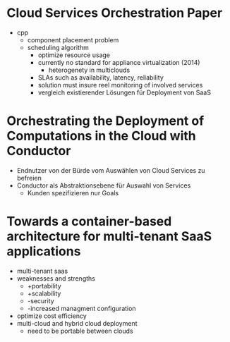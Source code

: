 # Cloud Services Orchestration Paper
- cpp 
  - component placement problem
  - scheduling algorithm 
    - optimize resource usage
    - currently no standard for appliance virtualization (2014)
      - heterogenety in multiclouds 
    - SLAs such as availability, latency, reliability
    - solution must insure reel monitoring of involved services
    - vergleich existierender Lösungen für Deployment von SaaS

# Orchestrating the Deployment of Computations in the Cloud with Conductor
- Endnutzer von der Bürde vom Auswählen von Cloud Services zu befreien
- Conductor als Abstraktionsebene für Auswahl von Services
  - Kunden spezifizieren nur Goals

# Towards a container-based architecture for multi-tenant SaaS applications
- multi-tenant saas
- weaknesses and strengths
  - +portability
  - +scalability
  - -security
  - -increased managment configuration
- optimize cost efficiency
- multi-cloud and hybrid cloud deployment
  - need to be portable between clouds
